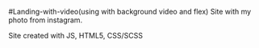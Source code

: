 #Landing-with-video(using with background video and flex) 
Site with my photo from instagram.

Site created with JS, HTML5, CSS/SCSS
